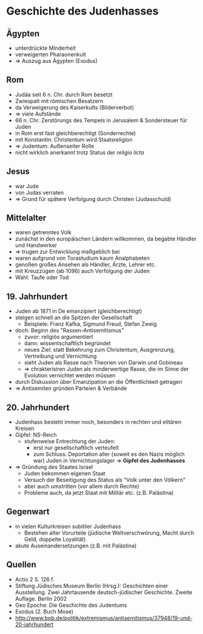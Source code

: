 # Geschichte des Judenhasses

## Ägypten
- unterdrückte Minderheit
- verweigerten Pharaonenkult
- => Auszug aus Ägypten (Exodus)

## Rom
- Judäa seit 6 n. Chr. durch Rom besetzt
- Zwiespalt mit römischen Besatzern
- da Verweigerung des Kaiserkults (Bilderverbot)
- => viele Aufstände
- 66 n. Chr. Zerstörungs des Tempels in Jerusalem & Sondersteuer für Juden
- in Rom erst fast gleichberechtigt (Sonderrechte)
- mit Konstantin: Christentum wird Staatsreligion
- => Judentum: Außenseiter Rolle
- nicht wirklich anerkannt trotz Status der *religio licta*

## Jesus
- war Jude
- von Judas verraten
- => Grund für spätere Verfolgung durch Christen (Judasschuld)

## Mittelalter
- waren getrenntes Volk
- zunächst in den europäischen Ländern willkommen, da begabte Händler und Handwerker
- => trugen zur Entwicklung maßgeblich bei
- waren aufgrund von Torastudium kaum Analphabeten
- genoßen großes Ansehen als Händler, Ärzte, Lehrer etc.
- mit Kreuzzügen (ab 1096) auch Verfolgung der Juden
- Wahl: Taufe oder Tod

## 19. Jahrhundert
- Juden ab 1871 in De emanzipiert (gleichberechtigt)
- steigen schnell an die Spitzen der Gesellschaft
    - Beispiele: Franz Kafka, Sigmund Freud, Stefan Zweig
- doch: Beginn des "Rassen-Antisemitismus"
    - zuvor: religiös argumentiert
    - dann: wissentschaftlich begründet
    - neues Ziel: statt Bekehrung zum Christentum, Ausgrenzung, Vertreibung und Vernichtung
    - sieht Juden als Rasse nach Theorien von Darwin und Gobineau
    - => chrakterisiren Juden als minderwertige Rasse, die im Sinne der Evolution vernichtet werden müssen
- durch Diskussion über Emanzipation an die Öffentlichkeit getragen
- => Antisemiten gründen Parteien & Verbände

## 20. Jahrhundert
- Judenhass besteht immer noch, besonders in rechten und elitären Kreisen
- Gipfel: NS-Reich
  - stufenweise Entrechtung der Juden:
    - erst nur gesellschaftlich verteufelt
    - zum Schluss: Deportation aller (soweit es den Nazis möglich war) Juden in Vernichtungslager => **Gipfel des Judenhasses**
- => Gründung des Staates Israel
  - Juden bekommen eigenen Staat
  - Versuch der Beseitigung des Status als "Volk unter den Völkern"
  - aber auch umstritten (vor allem durch Rechte)
  - Probleme auch, da jetzt Staat mit Militär etc. (z.B. Palästina)

## Gegenwart
- in vielen Kulturkreisen subitiler Judenhass
  - Bestehen alter Vorurteile (jüdische Weltverschwörung, Macht durch Geld, doppelte Loyalität)
- akute Auseinandersetzungen (z.B. mit Palästina)

## Quellen
- Actio 2 S. 126 f.
- Stiftung Jüdisches Museum Berlin (Hrsg.): Geschichten einer Ausstellung. Zwei Jahrtausende deutsch-jüdischer Geschichte. Zweite Auflage. Berlin 2002
- Geo Epoche: Die Geschichte des Judentums
- Exodus (2. Buch Mose)
- http://www.bpb.de/politik/extremismus/antisemitismus/37948/19-und-20-jahrhundert
